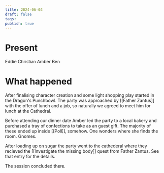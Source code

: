 ```yaml
---
title: 2024-06-04
draft: false
tags: 
publish: true
---
```

# Present
Eddie
Christian
Amber
Ben

# What happened

After finalising character creation and some light shopping play started in the Dragon's Punchbowl.  The party was approached by [[Father Zantus]] with the offer of lunch and a job, so naturally we agreed to meet him for lunch at the Cathedral.

Before attending our dinner date Amber led the party to a local bakery and purchased a tray of confections to take as an guest gift.  The majority of these ended up inside [[Poll]], somehow.  One wonders where she finds the room.  Gnomes.

After loading up on sugar the party went to the cathederal where they recieved the [[Investigate the missing body]] quest from Father Zantus.  See that entry for the details.

The session concluded there.
